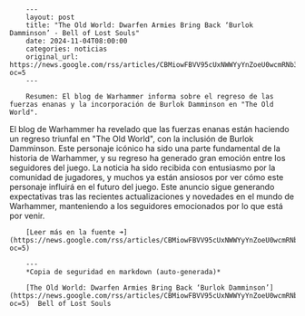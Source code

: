         ---
        layout: post
        title: "The Old World: Dwarfen Armies Bring Back ‘Burlok Damminson’ - Bell of Lost Souls"
        date: 2024-11-04T08:00:00
        categories: noticias
        original_url: https://news.google.com/rss/articles/CBMiowFBVV95cUxNWWYyYnZoeU0wcmRNb3ZJUTJOeC1XYmxqc3lfaEcxYk1kZVBTUVRzdmUtRmN3N3FyaW9LV2Y1ZWtfYWM4Q2xtaWMxMXVLc3VYN1FSZDdrd0FaTnJ5M1lzUUlkaW5SLUQyWUdZVURaVy1JNzFRdFBxRnoxRFFBV1pYdnZscmhlNHB1MDhaVFBmY0NxTmItVjU4RUdXa19XSldUT21n?oc=5
        ---

        Resumen: El blog de Warhammer informa sobre el regreso de las fuerzas enanas y la incorporación de Burlok Damminson en "The Old World".

El blog de Warhammer ha revelado que las fuerzas enanas están haciendo un regreso triunfal en "The Old World", con la inclusión de Burlok Damminson. Este personaje icónico ha sido una parte fundamental de la historia de Warhammer, y su regreso ha generado gran emoción entre los seguidores del juego. La noticia ha sido recibida con entusiasmo por la comunidad de jugadores, y muchos ya están ansiosos por ver cómo este personaje influirá en el futuro del juego. Este anuncio sigue generando expectativas tras las recientes actualizaciones y novedades en el mundo de Warhammer, manteniendo a los seguidores emocionados por lo que está por venir.

        [Leer más en la fuente ➜](https://news.google.com/rss/articles/CBMiowFBVV95cUxNWWYyYnZoeU0wcmRNb3ZJUTJOeC1XYmxqc3lfaEcxYk1kZVBTUVRzdmUtRmN3N3FyaW9LV2Y1ZWtfYWM4Q2xtaWMxMXVLc3VYN1FSZDdrd0FaTnJ5M1lzUUlkaW5SLUQyWUdZVURaVy1JNzFRdFBxRnoxRFFBV1pYdnZscmhlNHB1MDhaVFBmY0NxTmItVjU4RUdXa19XSldUT21n?oc=5)

        ---
        *Copia de seguridad en markdown (auto-generada)*

        [The Old World: Dwarfen Armies Bring Back ‘Burlok Damminson’](https://news.google.com/rss/articles/CBMiowFBVV95cUxNWWYyYnZoeU0wcmRNb3ZJUTJOeC1XYmxqc3lfaEcxYk1kZVBTUVRzdmUtRmN3N3FyaW9LV2Y1ZWtfYWM4Q2xtaWMxMXVLc3VYN1FSZDdrd0FaTnJ5M1lzUUlkaW5SLUQyWUdZVURaVy1JNzFRdFBxRnoxRFFBV1pYdnZscmhlNHB1MDhaVFBmY0NxTmItVjU4RUdXa19XSldUT21n?oc=5)  Bell of Lost Souls
